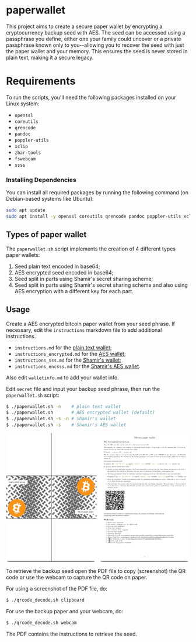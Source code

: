 # paperwallet

This project aims to create a secure paper wallet by encrypting a cryptocurrency backup seed with AES. The seed can be accessed using a passphrase you define, either one your family could uncover or a private passphrase known only to you--allowing you to recover the seed with just the paper wallet and your memory. This ensures the seed is never stored in plain text, making it a secure legacy.


# Requirements

To run the scripts, you'll need the following packages installed on your Linux system:

- `openssl`
- `coreutils`
- `qrencode`
- `pandoc`
- `poppler-utils`
- `xclip`
- `zbar-tools`
- `fswebcam`
- `ssss`
  
### Installing Dependencies

You can install all required packages by running the following command (on Debian-based systems like Ubuntu):

```bash
sudo apt update
sudo apt install -y openssl coreutils qrencode pandoc poppler-utils xclip zbar-tools fswebcam ssss
```

## Types of paper wallet

The `paperwallet.sh` script implements the creation of 4 different types paper wallets:

1. <a id="plaintextwallet"></a>Seed plain text encoded in base64;
2. <a id="aeswallet"></a>AES encrypted seed encoded in base64;
3. <a id="ssswallet"></a>Seed split in parts using Shamir's secret sharing scheme;
4. <a id="sssaeswallet"></a>Seed split in parts using Shamir's secret sharing scheme and also using AES encryption with a different key for each part.

## Usage

Create a AES encrypted bitcoin paper wallet from your seed phrase. If necessary, edit the `instructions` markdown file to add additional instructions. 

- `instructions.md` for the [plain text wallet](#plaintextwallet);
- `instructions_encrypted.md` for the [AES wallet](#aeswallet);
- `instructions_sss.md` for the [Shamir's wallet](#ssswallet);
- `instructions_encsss.md` for the [Shamir's AES wallet](#sssaeswallet).

Also edit `walletinfo.md` to add your wallet info.

Edit `secret` file and input your backup seed phrase, then run the `paperwallet.sh` script:

```bash
$ ./paperwallet.sh -n    # plain text wallet
$ ./paperwallet.sh       # AES encrypted wallet (default)
$ ./paperwallet.sh -s -n # Shamir's wallet
$ ./paperwallet.sh -s    # Shamir's AES wallet
```

![PDF of the paperwallet created](paperwallet.png)

To retrieve the backup seed open the PDF file to copy (screenshot) the QR code or use the webcam to capture the QR code on paper. 

For using a screenshot of the PDF file, do:

```bash
$ ./qrcode_decode.sh clipboard
```

For use the backup paper and your webcam, do:
```bash
$ ./qrcode_decode.sh webcam
```
The PDF contains the instructions to retrieve the seed.
